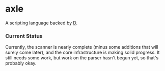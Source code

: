 axle
====

A scripting language backed by [D](http://dlang.org).

### Current Status

Currently, the scanner is nearly complete (minus some additions that will surely come later),
and the core infrastructure is making solid progress. It still needs some work, but work on the
parser hasn't begun yet, so that's probably okay.
